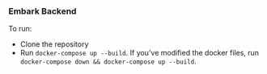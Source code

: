 ### Embark Backend

To run:
* Clone the repository
* Run `docker-compose up --build`. If you've modified the docker files, run `docker-compose down && docker-compose up --build`.